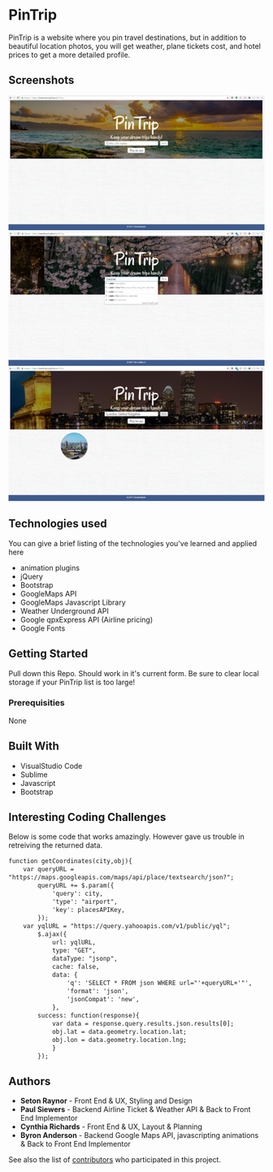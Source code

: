 
# PinTrip

PinTrip is a website where you pin travel destinations, but in addition to beautiful location photos, you will get weather, plane tickets cost, and hotel prices to get a more detailed profile.

## Screenshots
![alt tag](https://raw.githubusercontent.com/CheetahSpots/PinTrip/master/assets/images/screenshot.png)
![alt tag](https://raw.githubusercontent.com/CheetahSpots/PinTrip/master/assets/images/screenshot2.png)
![alt tag](https://raw.githubusercontent.com/CheetahSpots/PinTrip/master/assets/images/screenshot3.png)


## Technologies used
You can give a brief listing of the technologies you've learned and applied here
* animation plugins
* jQuery
* Bootstrap
* GoogleMaps API
* GoogleMaps Javascript Library
* Weather Underground API
* Google qpxExpress API (Airline pricing)
* Google Fonts

## Getting Started

Pull down this Repo. Should work in it's current form. Be sure to clear local storage if your PinTrip list is too large!

### Prerequisities

None

## Built With

* VisualStudio Code
* Sublime
* Javascript
* Bootstrap

## Interesting Coding Challenges

Below is some code that works amazingly. However gave us trouble in retreiving the returned data. 
```
function getCoordinates(city,obj){
	var queryURL = "https://maps.googleapis.com/maps/api/place/textsearch/json?";
		queryURL += $.param({
			'query': city,
			'type': "airport",
			'key': placesAPIKey,
		});
	var yqlURL = "https://query.yahooapis.com/v1/public/yql";
		$.ajax({
			url: yqlURL,
			type: "GET",
			dataType: "jsonp",
			cache: false,
			data: {
			    'q': 'SELECT * FROM json WHERE url="'+queryURL+'"',
			    'format': 'json',
			    'jsonCompat': 'new',
			},
		success: function(response){
			var data = response.query.results.json.results[0];
			obj.lat = data.geometry.location.lat;
			obj.lon = data.geometry.location.lng;
			}
		});
```

## Authors

* **Seton Raynor** - Front End & UX, Styling and Design
* **Paul Siewers** - Backend Airline Ticket & Weather API & Back to Front End Implementor
* **Cynthia Richards** - Front End & UX, Layout & Planning
* **Byron Anderson** - Backend Google Maps API, javascripting animations & Back to Front End Implementor

See also the list of [contributors](https://github.com/CheetahSpots/PinTrip/graphs/contributors) who participated in this project.
